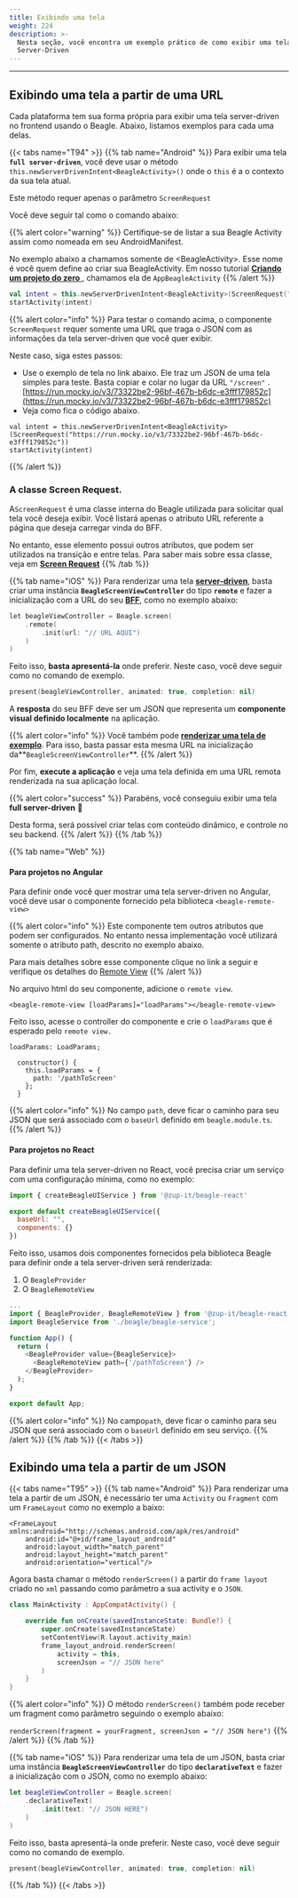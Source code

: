 ```yaml
---
title: Exibindo uma tela
weight: 224
description: >-
  Nesta seção, você encontra um exemplo prático de como exibir uma tela
  Server-Driven
---
```


---

## Exibindo uma tela a partir de uma URL

Cada plataforma tem sua forma própria para exibir uma tela server-driven no frontend usando o Beagle. Abaixo, listamos exemplos para cada uma delas.

{{< tabs name="T94" >}}
{{% tab name="Android" %}}
Para exibir uma tela **`full server-driven`**, você deve usar o método `this.newServerDrivenIntent<BeagleActivity>()` onde o `this` é a o contexto da sua tela atual. 

Este método requer apenas o parâmetro `ScreenRequest`

Você deve seguir tal como o comando abaixo: 

{{% alert color="warning" %}}
Certifique-se de listar a sua Beagle Activity assim como nomeada em seu AndroidManifest. 

No exemplo abaixo a chamamos somente de &lt;BeagleActivity&gt;. Esse nome é você quem define ao criar sua BeagleActivity. Em nosso tutorial [**Criando um projeto do zero** ](../../../../get-started/criando-um-projeto-do-zero/), chamamos ela de `AppBeagleActivity`
{{% /alert %}}

```kotlin
val intent = this.newServerDrivenIntent<BeagleActivity>(ScreenRequest("/screen"))
startActivity(intent)
```

{{% alert color="info" %}}
Para testar o comando acima, o componente `ScreenRequest` requer somente uma URL que traga o JSON com as informações da tela server-driven que você quer exibir. 

Neste caso, siga estes passos:

* Use o exemplo de tela no link abaixo. Ele traz um JSON de uma tela simples para teste. Basta copiar e colar no lugar da URL `"/screen"` . [https://run.mocky.io/v3/73322be2-96bf-467b-b6dc-e3fff179852c](https://run.mocky.io/v3/73322be2-96bf-467b-b6dc-e3fff179852c)
* Veja como fica o código abaixo. 

```text
val intent = this.newServerDrivenIntent<BeagleActivity>(ScreenRequest("https://run.mocky.io/v3/73322be2-96bf-467b-b6dc-e3fff179852c"))
startActivity(intent)
```
{{% /alert %}}

### A classe Screen Request.

A`ScreenRequest` é uma classe interna do Beagle utilizada para solicitar qual tela você deseja exibir. Você listará apenas o atributo URL referente a página que deseja carregar vinda do BFF. 

No entanto, esse elemento possui outros atributos, que podem ser utilizados na transição e entre telas.  Para saber mais sobre essa classe, veja em [**Screen Request**](../../../api/screen-request) 
{{% /tab %}}

{{% tab name="iOS" %}}
Para renderizar uma tela [**server-driven**](applewebdata://7F9BDDEA-3DF5-44F9-B406-C1ED4549374D/@zup-products/s/beagle/~/drafts/-MCCxDfwkBEyU5SPXYUo/principais-conceitos), basta criar uma instância **`BeagleScreenViewController`** do tipo **`remote`** e fazer a inicialização com a URL do seu [**BFF**](applewebdata://7F9BDDEA-3DF5-44F9-B406-C1ED4549374D/@zup-products/s/beagle/~/drafts/-MCCxDfwkBEyU5SPXYUo/principais-conceitos), como no exemplo abaixo:

```kotlin
let beagleViewController = Beagle.screen(
    .remote(
        .init(url: "// URL AQUI")
    )
)
```

Feito isso, **basta apresentá-la** onde preferir. Neste caso, você deve seguir como no comando de exemplo. 

```swift
present(beagleViewController, animated: true, completion: nil)
```

A **resposta** do seu BFF deve ser um JSON que representa um **componente visual definido localmente** na aplicação. 

{{% alert color="info" %}}
Você também pode [**renderizar uma tela de exemplo**](https://run.mocky.io/v3/2ee29265-5edb-4c61-8a30-827760ae66ca). Para isso, basta passar esta mesma URL na inicialização da**`BeagleScreenViewController`**.
{{% /alert %}}

Por fim, **execute a aplicação** e veja uma tela definida em uma URL remota renderizada na sua aplicação local. 

{{% alert color="success" %}}
Parabéns, você conseguiu exibir uma tela **full server-driven** 🎉 

Desta forma, será possível criar telas com conteúdo dinâmico, e controle no seu backend.
{{% /alert %}}
{{% /tab %}}

{{% tab name="Web" %}}
#### **Para projetos no Angular**

Para definir onde você quer mostrar uma tela server-driven no Angular, você deve usar o componente fornecido pela biblioteca `<beagle-remote-view>`

{{% alert color="info" %}}
Este componente tem outros atributos que podem ser configurados. No entanto nessa implementação você utilizará somente o atributo path, descrito no exemplo abaixo.   


Para mais detalhes sobre esse componente clique no link a seguir e verifique os detalhes do [Remote View](../../features/customizacao/beagle-para-web/parametros-remote-view) 
{{% /alert %}}

No arquivo html do seu componente, adicione o `remote view`. 

```markup
<beagle-remote-view [loadParams]="loadParams"></beagle-remote-view>
```

Feito isso, acesse o controller do componente e crie o `loadParams` que é esperado pelo `remote view.` 

```text
loadParams: LoadParams;

  constructor() {
    this.loadParams = {
      path: '/pathToScreen'
    };
  }
```

{{% alert color="info" %}}
No campo `path`, deve ficar o caminho para seu JSON que será associado com o `baseUrl` definido em `beagle.module.ts`.
{{% /alert %}}

#### **Para projetos no React**

Para definir uma tela server-driven no React, você precisa criar um serviço com uma configuração mínima, como no exemplo:

```javascript
import { createBeagleUIService } from '@zup-it/beagle-react'

export default createBeagleUIService({
  baseUrl: "",
  components: {}
})
```

Feito isso, usamos dois componentes fornecidos pela biblioteca Beagle para definir onde a tela server-driven será renderizada:

1. O `BeagleProvider`
2. O `BeagleRemoteView`

```javascript
...
import { BeagleProvider, BeagleRemoteView } from '@zup-it/beagle-react';
import BeagleService from './beagle/beagle-service';

function App() {
  return (
    <BeagleProvider value={BeagleService}>
      <BeagleRemoteView path={'/pathToScreen'} />
    </BeagleProvider>
  );
}

export default App;
```

{{% alert color="info" %}}
No campo`path`, deve ficar o caminho para seu JSON que será associado com o `baseUrl` definido em seu serviço.
{{% /alert %}}
{{% /tab %}}
{{< /tabs >}}

## Exibindo uma tela a partir de um JSON

{{< tabs name="T95" >}}
{{% tab name="Android" %}}
Para renderizar uma tela a partir de um JSON, é necessário ter uma `Activity` ou  `Fragment` com um `FrameLayout` como no exemplo a baixo:


```markup
<FrameLayout xmlns:android="http://schemas.android.com/apk/res/android"
    android:id="@+id/frame_layout_android"
    android:layout_width="match_parent"
    android:layout_height="match_parent"
    android:orientation="vertical"/>
```


Agora basta chamar o método `renderScreen()` a partir do `frame layout` criado no `xml` passando como parâmetro a sua activity e o `JSON`.


```kotlin
class MainActivity : AppCompatActivity() {

    override fun onCreate(savedInstanceState: Bundle?) {
        super.onCreate(savedInstanceState)
        setContentView(R.layout.activity_main)
        frame_layout_android.renderScreen(
            activity = this, 
            screenJson = "// JSON here"
        )
    }
}
```


{{% alert color="info" %}}
O método `renderScreen()` também pode receber um fragment como parâmetro seguindo o exemplo abaixo:

`renderScreen(fragment = yourFragment, screenJson = "// JSON here")` 
{{% /alert %}}
{{% /tab %}}

{{% tab name="iOS" %}}
Para renderizar uma tela de um JSON, basta criar uma instância **`BeagleScreenViewController`** do tipo **`declarativeText`** e fazer a inicialização com o JSON, como no exemplo abaixo:

```swift
let beagleViewController = Beagle.screen(
    .declarativeText(
        .init(text: "// JSON HERE")
    )
)
```

Feito isso, basta apresentá-la onde preferir. Neste caso, você deve seguir como no comando de exemplo. 

```swift
present(beagleViewController, animated: true, completion: nil)
```
{{% /tab %}}
{{< /tabs >}}
